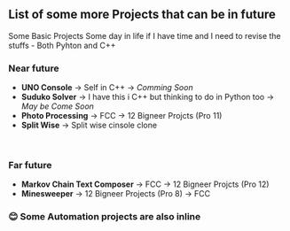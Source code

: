 ## List of some more Projects that can be in future

Some Basic Projects Some day in life if I have time and I need to revise the stuffs - Both Pyhton and C++

### Near future

- **UNO Console** -> Self in C++ -> *Comming Soon*
- **Suduko Solver** -> I have this i C++ but thinking to do in Python too -> *May be Come Soon*
- **Photo Processing** -> FCC -> 12 Bigneer Projcts (Pro 11)
- **Split Wise** -> Split wise cinsole clone
<br>

### Far future

- **Markov Chain Text Composer** -> FCC -> 12 Bigneer Projcts (Pro 12)
- **Minesweeper** -> 12 Bigneer Projects (Pro 8) -> FCC

### :blush: Some Automation projects are also inline 
